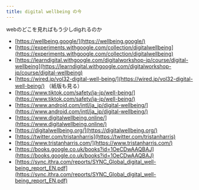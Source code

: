 ```yaml
---
title: digital wellbeing の今
---
```


webのどこを見ればもう少しdigれるのか

- [https://wellbeing.google/](https://wellbeing.google/)
- [https://experiments.withgoogle.com/collection/digitalwellbeing](https://experiments.withgoogle.com/collection/digitalwellbeing)
- [https://learndigital.withgoogle.com/digitalworkshop-jp/course/digital-wellbeing](https://learndigital.withgoogle.com/digitalworkshop-jp/course/digital-wellbeing)
- [https://wired.jp/vol32-digital-well-being/](https://wired.jp/vol32-digital-well-being/) （紙版も見る）
- [https://www.tiktok.com/safety/ja-jp/well-being/](https://www.tiktok.com/safety/ja-jp/well-being/)
- [https://www.android.com/intl/ja_jp/digital-wellbeing/](https://www.android.com/intl/ja_jp/digital-wellbeing/)
- [https://www.digitalwellbeing.online/](https://www.digitalwellbeing.online/)
- [https://digitalwellbeing.org/](https://digitalwellbeing.org/)
- [https://twitter.com/tristanharris](https://twitter.com/tristanharris)
- [https://www.tristanharris.com/](https://www.tristanharris.com/)
- [https://books.google.co.uk/books?id=1OeCDwAAQBAJ](https://books.google.co.uk/books?id=1OeCDwAAQBAJ)
- [https://sync.ithra.com/reports/SYNC_Global_digital_well-being_report_EN.pdf](https://sync.ithra.com/reports/SYNC_Global_digital_well-being_report_EN.pdf)

